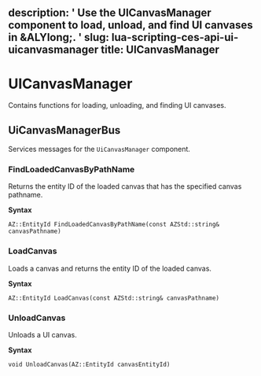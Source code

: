 description: ' Use the UICanvasManager component to load, unload, and find UI canvases
  in &ALYlong;. '
slug: lua-scripting-ces-api-ui-uicanvasmanager
title: UICanvasManager
---
# UICanvasManager<a name="lua-scripting-ces-api-ui-uicanvasmanager"></a>

Contains functions for loading, unloading, and finding UI canvases\.

## UiCanvasManagerBus<a name="lua-scripting-ces-api-ui-uicanvasmanager-uicanvasmanagerbus"></a>

Services messages for the `UiCanvasManager` component\.

### FindLoadedCanvasByPathName<a name="lua-scripting-ces-api-ui-uicanvasmanager-uicanvasmanagerbus-findloadedcanvasbypathname"></a>

Returns the entity ID of the loaded canvas that has the specified canvas pathname\.

**Syntax**

```
AZ::EntityId FindLoadedCanvasByPathName(const AZStd::string& canvasPathname)
```

### LoadCanvas<a name="lua-scripting-ces-api-ui-uicanvasmanager-uicanvasmanagerbus-loadcanvas"></a>

Loads a canvas and returns the entity ID of the loaded canvas\.

**Syntax**

```
AZ::EntityId LoadCanvas(const AZStd::string& canvasPathname)
```

### UnloadCanvas<a name="lua-scripting-ces-api-ui-uicanvasmanager-uicanvasmanagerbus-unloadcanvas"></a>

Unloads a UI canvas\.

**Syntax**

```
void UnloadCanvas(AZ::EntityId canvasEntityId)
```